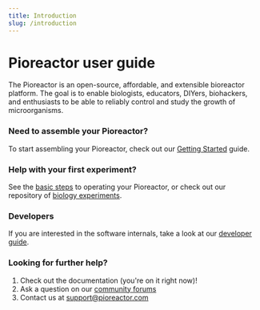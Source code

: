 ```yaml
---
title: Introduction
slug: /introduction
---
```


# Pioreactor user guide

The Pioreactor is an open-source, affordable, and extensible bioreactor platform. The goal is to enable biologists, educators, DIYers, biohackers, and enthusiasts to be able to reliably control and study the growth of microorganisms.

### Need to assemble your Pioreactor?

To start assembling your Pioreactor, check out our [Getting Started](/user-guide/hardware-setup-intro) guide.

### Help with your first experiment?

See the [basic steps](https://docs.pioreactor.com/user-guide/prepare-vial-for-cultures) to operating your Pioreactor, or check out our repository of [biology experiments](https://docs.pioreactor.com/experiments/introduction).


### Developers

If you are interested in the software internals, take a look at our [developer guide](/developer-guide/introduction).


### Looking for further help?


1. Check out the documentation (you're on it right now)!
2. Ask a question on our [community forums](https://forum.pioreactor.com/)
2. Contact us at support@pioreactor.com

